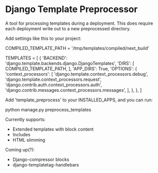Django Template Preprocessor
============================

A tool for processing templates during a deployment.  This does require each deployment write out to a new preprocessed directory.


Add settings like this to your project:


COMPILED_TEMPLATE_PATH = '/tmp/templates/compiled/next_build'

TEMPLATES = [
    {
        'BACKEND': 'django.template.backends.django.DjangoTemplates',
        'DIRS': [
            COMPILED_TEMPLATE_PATH,
        ],
        'APP_DIRS': True,
        'OPTIONS': {
            'context_processors': [
                'django.template.context_processors.debug',
                'django.template.context_processors.request',
                'django.contrib.auth.context_processors.auth',
                'django.contrib.messages.context_processors.messages',
            ],
        },
    },
]


Add 'template_preprocess' to your INSTALLED_APPS, and you can run:

  python manage.py preprocess_templates


Currently supports:


* Extended templates with block content
* Includes
* HTML slimming

Coming up(?):

* Django-compressor blocks
* django-templatetag-handlebars


